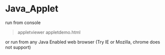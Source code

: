 # Java_Applet

run from console
>appletviewer appletdemo.html

or run from any Java Enabled web browser (Try IE or Mozilla, chrome does not support)

